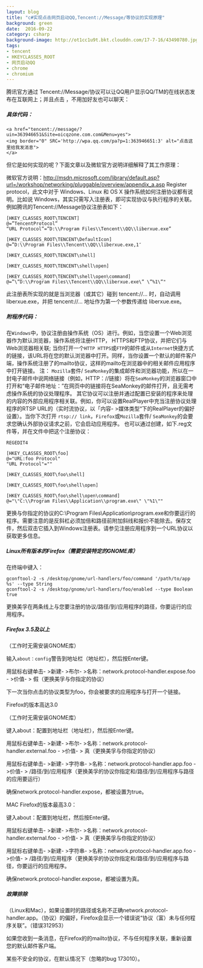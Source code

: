 ```yaml
---
layout: blog
title: "c#实现点击网页启动QQ,Tencent://Message/等协议的实现原理"
background: green
date:  2016-09-22
category: csharp
background-image: http://ot1cc1u9t.bkt.clouddn.com/17-7-16/43490780.jpg
tags:
- tencent
- HKEYCLASSES_ROOT
- 网页启动QQ
- chrome
- chromium
---
```

 
腾讯官方通过 Tencent://Message/协议可以让QQ用户显示QQ/TM的在线状态发布在互联网上；并且点击 ，不用加好友也可以聊天：
##### 具体代码：

 ```
 <a href="tencent://message/?uin=363946651&Site=oicqzone.com.com&Menu=yes"> 
<img border="0" SRC='http://wpa.qq.com/pa?p=1:363946651:3' alt="点击这里给我发消息"> 
</a> 
 ```

 但它是如何实现的呢？下面文章以及微软官方说明详细解释了其工作原理：
 
微软官方说明：http://msdn.microsoft.com/library/default.asp?url=/workshop/networking/pluggable/overview/appendix_a.asp
Register protocol，此文中对于 Windows、Linux 和 OS X 操作系统如何注册协议都有说明。比如说 Windows，其实只需写入注册表，即可实现协议与执行程序的关联。例如腾讯的Tencent://Message协议注册表如下：

```
[HKEY_CLASSES_ROOT\TENCENT] 
@=”TencentProtocol” 
“URL Protocol”=”D:\\Program Files\\Tencent\\QQ\\liberxue.exe” 
 
[HKEY_CLASSES_ROOT\TENCENT\DefaultIcon] 
@=”D:\\Program Files\\Tencent\\QQ\\liberxue.exe,1″ 
 
[HKEY_CLASSES_ROOT\TENCENT\shell] 
 
[HKEY_CLASSES_ROOT\TENCENT\shell\open] 
 
[HKEY_CLASSES_ROOT\TENCENT\shell\open\command] 
@=”\”D:\\Program Files\\Tencent\\QQ\\liberxue.exe\” \”%1\”" 

```

此注册表所实现的就是当浏览器（或其它）碰到 tencent://… 时，自动调用 liberxue.exe，并把 tencent://… 地址作为第一个参数传递给 liberxue.exe。
 
##### 附程序代码： 
 
在``Windows``中，协议注册由操作系统（OS）进行。例如，当您设置一个Web浏览器作为默认浏览器，操作系统将注册HTTP， HTTPS和FTP协议，并把它们与Web浏览器相关联; 当你打开一个``HTTP HTTPS``或``FTP``的邮件或从``Internet``快捷方式的链接，该URL将在您的默认浏览器中打开。同样，当你设置一个默认的邮件客户端，操作系统注册了的mailto协议，这样的mailto在浏览器中的相关邮件应用程序中打开链接。
注： ``Mozilla``套件/ ``SeaMonkey``的集成邮件和浏览器功能，所以在一封电子邮件中说网络链接（例如，HTTP：//链接）将在``SeaMonkey``的浏览器窗口中打开和“电子邮件地址：”在网页中的链接将在SeaMonkey的邮件打开，且无需考虑操作系统的协议处理程序。
其它协议可以注册并通过配置已安装的程序来处理的内容的外部应用程序相关联。例如，你可以设置RealPlayer中充当注册协议处理程序的RTSP URL的（实时流协议，以「内容- >媒体类型“下的RealPlayer的偏好设置）。当你下次打开 ``rtsp:// link``，``Firefox``或``Mozilla``套件/ ``SeaMonkey``的会要求您确认外部协议请求之前，它会启动应用程序。
也可以通过创建，如下.reg文件等，并在文件中把这个注册协议：

```
REGEDIT4 
 
[HKEY_CLASSES_ROOT\foo] 
@="URL:foo Protocol" 
"URL Protocol"="" 
 
[HKEY_CLASSES_ROOT\foo\shell] 
 
[HKEY_CLASSES_ROOT\foo\shell\open] 
 
[HKEY_CLASSES_ROOT\foo\shell\open\command] 
@="\"C:\\Program Files\\Application\\program.exe\" \"%1\""  

```

更换与你指定的协议的C:\\Program Files\\Application\\program.exe和你要运行的程序。需要注意的是反斜杠必须加倍和路径前附加斜线和报价不能除去。保存文件，然后双击它插入到Windows注册表。请参见注册应用程序到一个URL协议以获取更多信息。
 
##### Linux所有版本的Firefox（需要安装特定的GNOME库）
在终端中键入：

```
gconftool-2 -s /desktop/gnome/url-handlers/foo/command '/path/to/app %s' --type String 
gconftool-2 -s /desktop/gnome/url-handlers/foo/enabled --type Boolean true 

```

更换美孚在两条线上与您要注册的协议/路径/到/应用程序的路径，你要运行的应用程序。

 

##### Firefox 3.5及以上

（工作时无需安装GNOME库）

输入``about：config``警告到地址栏（地址栏），然后按Enter键。

用鼠标右键单击- >新建- >布尔- >名称：network.protocol-handler.expose.foo - >价值- > 假（更换美孚与你指定的协议）

下一次当你点击的协议类型为foo，你会被要求的应用程序与打开一个链接。

 

Firefox的版本高达3.0

（工作时无需安装GNOME库）

键入about：配置到地址栏（地址栏），然后按Enter键。

用鼠标右键单击- >新建- >布尔- >名称：network.protocol-handler.external.foo - >价值- > 真（更换美孚与你指定的协议）

用鼠标右键单击- >新建- >字符串- >名称：network.protocol-handler.app.foo - >价值- > /路径/到/应用程序（更换美孚的协议你指定和/路径/到/应用程序与路径的应用要运行）

确保network.protocol-handler.expose，都被设置为true。

MAC  Firefox的版本最高3.0：

键入about：配置到地址栏，然后按Enter键。

用鼠标右键单击- >新建- >布尔- >名称：network.protocol-handler.external.foo - >价值- > 真（更换美孚与你指定的协议）

用鼠标右键单击- >新建- >字符串- >名称：network.protocol-handler.app.foo - >价值- > /路径/到/应用程序（更换美孚的协议你指定和/路径/到/应用程序与路径，你要运行的应用程序。

确保network.protocol-handler.expose，都被设置为真。

 

##### 故障排除

 

（Linux和Mac），如果设置时的路径或名称不正确network.protocol-handler.app。（协议）的偏好，Firefox会显示一个错误说“协议（富）未与任何程序关联”。（错误312953）

如果您收到一条消息，在Firefox的的mailto协议，不与任何程序关联，重新设置您的默认邮件客户端。

某些不安全的协议，在默认情况下（忽略的bug 173010）。

 